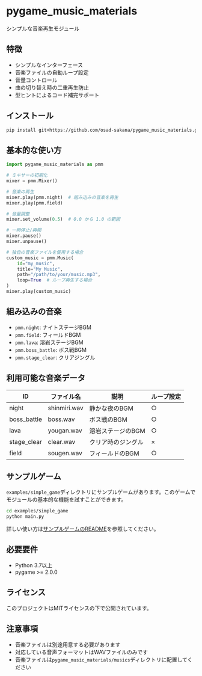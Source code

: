 # pygame_music_materials

シンプルな音楽再生モジュール

## 特徴

- シンプルなインターフェース
- 音楽ファイルの自動ループ設定
- 音量コントロール
- 曲の切り替え時の二重再生防止
- 型ヒントによるコード補完サポート

## インストール

```bash
pip install git+https://github.com/osad-sakana/pygame_music_materials.git
```

## 基本的な使い方

```python
import pygame_music_materials as pmm

# ミキサーの初期化
mixer = pmm.Mixer()

# 音楽の再生
mixer.play(pmm.night)  # 組み込みの音楽を再生
mixer.play(pmm.field)

# 音量調整
mixer.set_volume(0.5)  # 0.0 から 1.0 の範囲

# 一時停止/再開
mixer.pause()
mixer.unpause()

# 独自の音楽ファイルを使用する場合
custom_music = pmm.Music(
    id="my_music",
    title="My Music",
    path="/path/to/your/music.mp3",
    loop=True  # ループ再生する場合
)
mixer.play(custom_music)
```

## 組み込みの音楽

- `pmm.night`: ナイトステージBGM
- `pmm.field`: フィールドBGM
- `pmm.lava`: 溶岩ステージBGM
- `pmm.boss_battle`: ボス戦BGM
- `pmm.stage_clear`: クリアジングル

## 利用可能な音楽データ

| ID | ファイル名 | 説明 | ループ設定 |
|---|---|---|---|
| night | shinmiri.wav | 静かな夜のBGM | ○ |
| boss_battle | boss.wav | ボス戦のBGM | ○ |
| lava | yougan.wav | 溶岩ステージのBGM | ○ |
| stage_clear | clear.wav | クリア時のジングル | × |
| field | sougen.wav | フィールドのBGM | ○ |

## サンプルゲーム

`examples/simple_game`ディレクトリにサンプルゲームがあります。このゲームでモジュールの基本的な機能を試すことができます。

```bash
cd examples/simple_game
python main.py
```

詳しい使い方は[サンプルゲームのREADME](examples/simple_game/README.md)を参照してください。

## 必要要件

- Python 3.7以上
- pygame >= 2.0.0

## ライセンス

このプロジェクトはMITライセンスの下で公開されています。

## 注意事項

- 音楽ファイルは別途用意する必要があります
- 対応している音声フォーマットはWAVファイルのみです
- 音楽ファイルは`pygame_music_materials/musics`ディレクトリに配置してください
